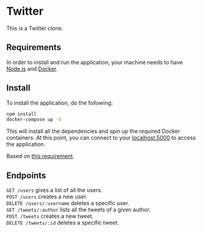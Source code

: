 # Twitter

This is a Twitter clone.

## Requirements

In order to install and run the application, your machine needs to have [Node.js](https://nodejs.org) and [Docker](https://docker.com).

## Install

To install the application, do the following:

```bash
npm install
docker-compose up -d
```

This will install all the dependencies and spin up the required Docker containers.
At this point, you can connect to your [localhost:5000](http://localhost:5000) to access the application.

Based on [this requirement](https://github.com/themaxsandelin/wsp2).

## Endpoints
`GET /users` gives a list of all the users.  
`POST /users` creates a new user.  
`DELETE /users/:username` deletes a specific user.  
`GET /tweets/:author` lists all the tweets of a given author.  
`POST /tweets` creates a new tweet.  
`DELETE /tweets/:id` deletes a specific tweet.  

